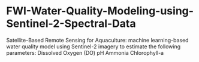 # FWI-Water-Quality-Modeling-using-Sentinel-2-Spectral-Data
 Satellite-Based Remote Sensing for Aquaculture: machine learning-based water quality model using Sentinel-2 imagery to estimate the following parameters:  Dissolved Oxygen (DO)  pH  Ammonia  Chlorophyll-a
